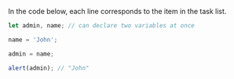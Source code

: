 In the code below, each line corresponds to the item in the task list.

```js run
let admin, name; // can declare two variables at once

name = 'John';

admin = name;

alert(admin); // "John"
```
